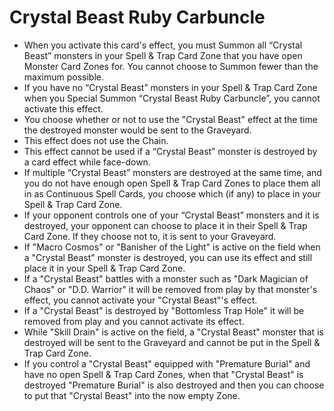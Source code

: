 # Crystal Beast Ruby Carbuncle

*   When you activate this card's effect, you must Summon all “Crystal Beast” monsters in your Spell & Trap Card Zone that you have open Monster Card Zones for. You cannot choose to Summon fewer than the maximum possible.
*   If you have no “Crystal Beast” monsters in your Spell & Trap Card Zone when you Special Summon “Crystal Beast Ruby Carbuncle”, you cannot activate this effect.
*   You choose whether or not to use the "Crystal Beast" effect at the time the destroyed monster would be sent to the Graveyard.
*   This effect does not use the Chain.
*   This effect cannot be used if a “Crystal Beast” monster is destroyed by a card effect while face-down.
*   If multiple “Crystal Beast” monsters are destroyed at the same time, and you do not have enough open Spell & Trap Card Zones to place them all in as Continuous Spell Cards, you choose which (if any) to place in your Spell & Trap Card Zone.
*   If your opponent controls one of your “Crystal Beast” monsters and it is destroyed, your opponent can choose to place it in their Spell & Trap Card Zone. If they choose not to, it is sent to your Graveyard.
*   If "Macro Cosmos" or "Banisher of the Light" is active on the field when a "Crystal Beast" monster is destroyed, you can use its effect and still place it in your Spell & Trap Card Zone.
*   If a "Crystal Beast" battles with a monster such as "Dark Magician of Chaos" or "D.D. Warrior" it will be removed from play by that monster's effect, you cannot activate your "Crystal Beast"'s effect.
*   If a "Crystal Beast" is destroyed by "Bottomless Trap Hole" it will be removed from play and you cannot activate its effect.
*   While "Skill Drain" is active on the field, a "Crystal Beast" monster that is destroyed will be sent to the Graveyard and cannot be put in the Spell & Trap Card Zone.
*   If you control a "Crystal Beast" equipped with "Premature Burial" and have no open Spell & Trap Card Zones, when that "Crystal Beast" is destroyed "Premature Burial" is also destroyed and then you can choose to put that "Crystal Beast" into the now empty Zone.
